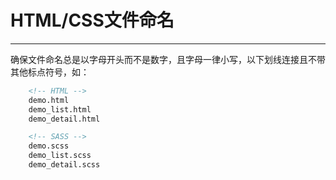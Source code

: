# HTML/CSS文件命名
---

确保文件命名总是以字母开头而不是数字，且字母一律小写，以下划线连接且不带其他标点符号，如：

``` html
	<!-- HTML -->
	demo.html
	demo_list.html
	demo_detail.html

	<!-- SASS -->
	demo.scss
	demo_list.scss
	demo_detail.scss
```
